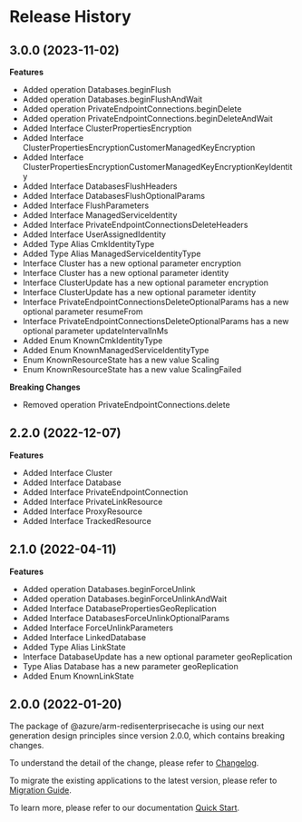 # Release History
    
## 3.0.0 (2023-11-02)
    
**Features**

  - Added operation Databases.beginFlush
  - Added operation Databases.beginFlushAndWait
  - Added operation PrivateEndpointConnections.beginDelete
  - Added operation PrivateEndpointConnections.beginDeleteAndWait
  - Added Interface ClusterPropertiesEncryption
  - Added Interface ClusterPropertiesEncryptionCustomerManagedKeyEncryption
  - Added Interface ClusterPropertiesEncryptionCustomerManagedKeyEncryptionKeyIdentity
  - Added Interface DatabasesFlushHeaders
  - Added Interface DatabasesFlushOptionalParams
  - Added Interface FlushParameters
  - Added Interface ManagedServiceIdentity
  - Added Interface PrivateEndpointConnectionsDeleteHeaders
  - Added Interface UserAssignedIdentity
  - Added Type Alias CmkIdentityType
  - Added Type Alias ManagedServiceIdentityType
  - Interface Cluster has a new optional parameter encryption
  - Interface Cluster has a new optional parameter identity
  - Interface ClusterUpdate has a new optional parameter encryption
  - Interface ClusterUpdate has a new optional parameter identity
  - Interface PrivateEndpointConnectionsDeleteOptionalParams has a new optional parameter resumeFrom
  - Interface PrivateEndpointConnectionsDeleteOptionalParams has a new optional parameter updateIntervalInMs
  - Added Enum KnownCmkIdentityType
  - Added Enum KnownManagedServiceIdentityType
  - Enum KnownResourceState has a new value Scaling
  - Enum KnownResourceState has a new value ScalingFailed

**Breaking Changes**

  - Removed operation PrivateEndpointConnections.delete
    
    
## 2.2.0 (2022-12-07)
    
**Features**

  - Added Interface Cluster
  - Added Interface Database
  - Added Interface PrivateEndpointConnection
  - Added Interface PrivateLinkResource
  - Added Interface ProxyResource
  - Added Interface TrackedResource
    
    
## 2.1.0 (2022-04-11)
    
**Features**

  - Added operation Databases.beginForceUnlink
  - Added operation Databases.beginForceUnlinkAndWait
  - Added Interface DatabasePropertiesGeoReplication
  - Added Interface DatabasesForceUnlinkOptionalParams
  - Added Interface ForceUnlinkParameters
  - Added Interface LinkedDatabase
  - Added Type Alias LinkState
  - Interface DatabaseUpdate has a new optional parameter geoReplication
  - Type Alias Database has a new parameter geoReplication
  - Added Enum KnownLinkState
    
    
## 2.0.0 (2022-01-20)

The package of @azure/arm-redisenterprisecache is using our next generation design principles since version 2.0.0, which contains breaking changes.

To understand the detail of the change, please refer to [Changelog](https://aka.ms/js-track2-changelog).

To migrate the existing applications to the latest version, please refer to [Migration Guide](https://aka.ms/js-track2-migration-guide).

To learn more, please refer to our documentation [Quick Start](https://aka.ms/js-track2-quickstart).
